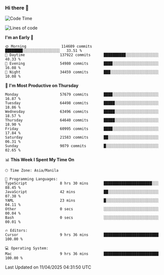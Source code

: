 ### Hi there 👋

<!--START_SECTION:waka-->
![Code Time](http://img.shields.io/badge/Code%20Time-5%2C992%20hrs%2025%20mins-blue)

![Lines of code](https://img.shields.io/badge/From%20Hello%20World%20I%27ve%20Written-125.7%20million%20lines%20of%20code-blue)

**I'm an Early 🐤** 

```text
🌞 Morning                114609 commits      ████████░░░░░░░░░░░░░░░░░   33.51 % 
🌆 Daytime                137922 commits      ██████████░░░░░░░░░░░░░░░   40.33 % 
🌃 Evening                54980 commits       ████░░░░░░░░░░░░░░░░░░░░░   16.08 % 
🌙 Night                  34459 commits       ███░░░░░░░░░░░░░░░░░░░░░░   10.08 % 
```
📅 **I'm Most Productive on Thursday** 

```text
Monday                   57679 commits       ████░░░░░░░░░░░░░░░░░░░░░   16.87 % 
Tuesday                  64498 commits       █████░░░░░░░░░░░░░░░░░░░░   18.86 % 
Wednesday                63496 commits       █████░░░░░░░░░░░░░░░░░░░░   18.57 % 
Thursday                 64640 commits       █████░░░░░░░░░░░░░░░░░░░░   18.90 % 
Friday                   60995 commits       ████░░░░░░░░░░░░░░░░░░░░░   17.84 % 
Saturday                 21583 commits       ██░░░░░░░░░░░░░░░░░░░░░░░   06.31 % 
Sunday                   9079 commits        █░░░░░░░░░░░░░░░░░░░░░░░░   02.65 % 
```


📊 **This Week I Spent My Time On** 

```text
🕑︎ Time Zone: Asia/Manila

💬 Programming Languages: 
TypeScript               8 hrs 30 mins       ██████████████████████░░░   88.45 % 
JavaScript               42 mins             ██░░░░░░░░░░░░░░░░░░░░░░░   07.38 % 
YAML                     23 mins             █░░░░░░░░░░░░░░░░░░░░░░░░   04.11 % 
Other                    0 secs              ░░░░░░░░░░░░░░░░░░░░░░░░░   00.04 % 
Bash                     0 secs              ░░░░░░░░░░░░░░░░░░░░░░░░░   00.01 % 

🔥 Editors: 
Cursor                   9 hrs 36 mins       █████████████████████████   100.00 % 

💻 Operating System: 
Mac                      9 hrs 36 mins       █████████████████████████   100.00 % 
```


 Last Updated on 11/04/2025 04:31:50 UTC
<!--END_SECTION:waka-->


<!--
**rad182/rad182** is a ✨ _special_ ✨ repository because its `README.md` (this file) appears on your GitHub profile.

Here are some ideas to get you started:

- 🔭 I’m currently working on ...
- 🌱 I’m currently learning ...
- 👯 I’m looking to collaborate on ...
- 🤔 I’m looking for help with ...
- 💬 Ask me about ...
- 📫 How to reach me: ...
- 😄 Pronouns: ...
- ⚡ Fun fact: ...
-->
